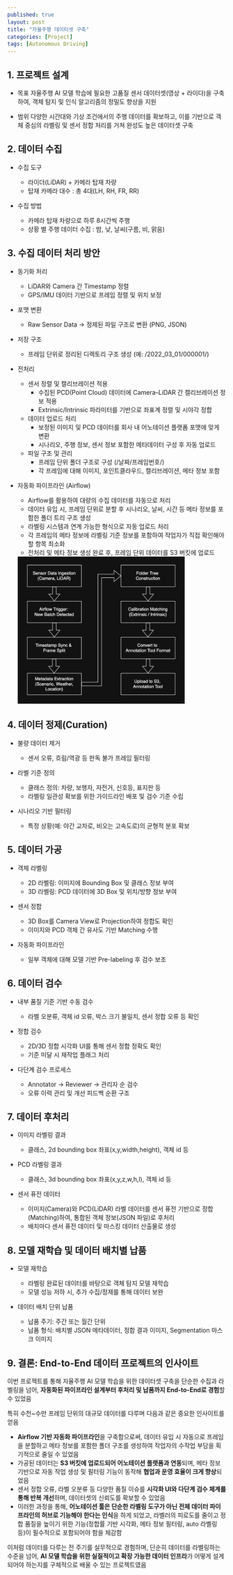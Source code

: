 ```yaml
---
published: true
layout: post
title: "자율주행 데이터셋 구축"
categories: [Project]
tags: [Autonomous Driving]
---
```


## 1. 프로젝트 설계

- 목표
자율주행 AI 모델 학습에 필요한 고품질 센서 데이터셋(영상 + 라이다)을 구축하여, 객체 탐지 및 인식 알고리즘의 정밀도 향상을 지원

- 범위
다양한 시간대와 기상 조건에서의 주행 데이터를 확보하고, 이를 기반으로 객체 중심의 라벨링 및 센서 정합 처리를 거쳐 완성도 높은 데이터셋 구축

## 2. 데이터 수집

- 수집 도구

    - 라이더(LiDAR) + 카메라 탑재 차량 
    - 탑재 카메라 대수 : 총 4대(LH, RH, FR, RR)

- 수집 방법

    - 카메라 탑재 차량으로 하루 8시간씩 주행
    - 상황 별 주행 데이터 수집  : 밤, 낮, 날씨(구름, 비, 맑음)

## 3. 수집 데이터 처리 방안

- 동기화 처리
    - LiDAR와 Camera 간 Timestamp 정렬
    - GPS/IMU 데이터 기반으로 프레임 정렬 및 위치 보정

- 포맷 변환
    - Raw Sensor Data → 정제된 파일 구조로 변환 (PNG, JSON)

- 저장 구조
    - 프레임 단위로 정리된 디렉토리 구조 생성 (예: /2022_03_01/000001/)

- 전처리
    - 센서 정렬 및 캘리브레이션 적용
        - 수집된 PCD(Point Cloud) 데이터에 Camera–LiDAR 간 캘리브레이션 정보 적용
        - Extrinsic/Intrinsic 파라미터를 기반으로 좌표계 정렬 및 시야각 정합
    - 데이터 업로드 처리
        - 보정된 이미지 및 PCD 데이터를 회사 내 어노테이션 플랫폼 포맷에 맞게 변환
        - 시나리오, 주행 정보, 센서 정보 포함한 메타데이터 구성 후 자동 업로드
    - 파일 구조 및 관리
        - 프레임 단위 폴더 구조로 구성 (/날짜/프레임번호/)
        - 각 프레임에 대해 이미지, 포인트클라우드, 캘리브레이션, 메타 정보 포함

- 자동화 파이프라인 (Airflow)
    - Airflow를 활용하여 대량의 수집 데이터를 자동으로 처리
    - 데이터 유입 시, 프레임 단위로 분할 후 시나리오, 날씨, 시간 등 메타 정보를 포함한 폴더 트리 구조 생성
    - 라벨링 시스템과 연계 가능한 형식으로 자동 업로드 처리
    - 각 프레임의 메타 정보에 라벨링 기준 정보를 포함하여 작업자가 직접 확인해야 할 항목 최소화
    - 전처리 및 메타 정보 생성 완료 후, 프레임 단위 데이터를 S3 버킷에 업로드
    <img src="/assets/img/airflow_dags.png" alt="dags" width="80%"/>


## 4. 데이터 정제(Curation)

- 불량 데이터 제거

    - 센서 오류, 흐림/역광 등 판독 불가 프레임 필터링

- 라벨 기준 정의

    - 클래스 정의: 차량, 보행자, 자전거, 신호등, 표지판 등
    - 라벨링 일관성 확보를 위한 가이드라인 배포 및 검수 기준 수립

- 시나리오 기반 필터링

    - 특정 상황(예: 야간 교차로, 비오는 고속도로)의 균형적 분포 확보

## 5. 데이터 가공

- 객체 라벨링

    - 2D 라벨링: 이미지에 Bounding Box 및 클래스 정보 부여
    - 3D 라벨링: PCD 데이터에 3D Box 및 위치/방향 정보 부여

- 센서 정합

    - 3D Box를 Camera View로 Projection하여 정합도 확인
    - 이미지와 PCD 객체 간 유사도 기반 Matching 수행

- 자동화 파이프라인

    - 일부 객체에 대해 모델 기반 Pre-labeling 후 검수 보조

## 6. 데이터 검수

- 내부 품질 기준 기반 수동 검수

    - 라벨 오분류, 객체 id 오류, 박스 크기 불일치, 센서 정합 오류 등 확인

- 정합 검수

    - 2D/3D 정합 시각화 UI를 통해 센서 정합 정확도 확인
    - 기준 미달 시 재작업 플래그 처리

- 다단계 검수 프로세스

    - Annotator → Reviewer → 관리자 순 검수
    - 오류 이력 관리 및 개선 피드백 순환 구조

## 7. 데이터 후처리

- 이미지 라벨링 결과
    - 클래스, 2d bounding box 좌표(x,y,width,height), 객체 id 등

- PCD 라벨링 결과
    - 클래스, 3d bounding box 좌표(x,y,z,w,h,l), 객체 id 등

- 센서 퓨전 데이터
    - 이미지(Camera)와 PCD(LiDAR) 라벨 데이터를 센서 퓨전 기반으로 정합(Matching)하여, 통합된 객체 정보(JSON 파일)로 후처리
    - 배치마다 센서 퓨전 데이터 및 마스킹 데이터 산출물로 생성

## 8. 모델 재학습 및 데이터 배치별 납품

- 모델 재학습

    - 라벨링 완료된 데이터를 바탕으로 객체 탐지 모델 재학습
    - 모델 성능 저하 시, 추가 수집/정제를 통해 데이터 보완

- 데이터 배치 단위 납품

    - 납품 주기: 주간 또는 월간 단위
    - 납품 형식: 배치별 JSON 메타데이터, 정합 결과 이미지, Segmentation 마스크 이미지

## 9. 결론: End-to-End 데이터 프로젝트의 인사이트

이번 프로젝트를 통해 자율주행 AI 모델 학습을 위한 데이터셋 구축을 단순한 수집과 라벨링을 넘어, **자동화된 파이프라인 설계부터 후처리 및 납품까지 End-to-End로 경험**할 수 있었음

특히 수천~수만 프레임 단위의 대규모 데이터를 다루며 다음과 같은 중요한 인사이트를 얻음

- **Airflow 기반 자동화 파이프라인**을 구축함으로써, 데이터 유입 시 자동으로 프레임을 분할하고 메타 정보를 포함한 폴더 구조를 생성하여 작업자의 수작업 부담을 획기적으로 줄일 수 있었음
- 가공된 데이터는 **S3 버킷에 업로드되어 어노테이션 플랫폼과 연동**되며, 메타 정보 기반으로 자동 작업 생성 및 필터링 기능이 동작해 **협업과 운영 효율이 크게 향상**되었음
- 센서 정합 오류, 라벨 오분류 등 다양한 품질 이슈를 **시각화 UI와 다단계 검수 체계를 통해 반복 개선**하며, 데이터셋의 신뢰도를 확보할 수 있었음
- 이러한 과정을 통해, **어노테이션 툴은 단순한 라벨링 도구가 아닌 전체 데이터 파이프라인의 허브로 기능해야 한다는 인식**을 하게 되었고,
  라벨러의 피로도를 줄이고 정합 품질을 높이기 위한 기능(정합률 기반 시각화, 메타 정보 필터링, auto 라벨링 등)이 필수적으로 포함되어야 함을 체감함

이처럼 데이터를 다루는 전 주기를 실무적으로 경험하며, 단순히 데이터를 라벨링하는 수준을 넘어, **AI 모델 학습을 위한 실질적이고 확장 가능한 데이터 인프라**가 어떻게 설계되어야 하는지를 구체적으로 배울 수 있는 프로젝트였음

